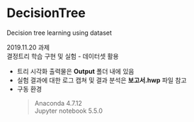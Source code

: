 # DecisionTree
Decision tree learning using dataset  

2019.11.20 과제  
결정트리 학습 구현 및 실험 - 데이터셋 활용

- 트리 시각화 출력물은 **Output** 폴더 내에 있음  
- 실험 결과에 대한 로그 캡쳐 및 결과 분석은 **보고서.hwp** 파일 참고  
- 구동 환경
  > Anaconda 4.7.12  
  > Jupyter notebook 5.5.0
